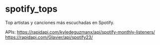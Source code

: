 # spotify_tops
Top artistas y canciones más escuchadas en Spotify.

APIs:
https://rapidapi.com/kyledeguzmanx/api/spotify-monthly-listeners/
https://rapidapi.com/Glavier/api/spotify23/
